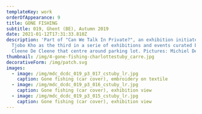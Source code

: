 ```yaml
---
templateKey: work
orderOfAppearance: 9
title: GONE FISHING
subtitle: 019, Ghent (BE), Autumn 2019
date: 2021-01-12T17:31:33.810Z
description: 'Part of "Can We Talk In Private?", an exhibition initiated by
  Tjobo Kho as the third in a serie of exhibitions and events curated by De
  Cleene De Cleene that centre around parking lot. Pictures: Michiel De Cleene'
thumbnail: /img/4-gone-fishing-charlottestuby_carre.jpg
decorativeForm: /img/patch.svg
images:
  - image: /img/mdc_dcdc_019_p3_017_cstuby_lr.jpg
    caption: Gone fishing (car cover), embroidery on textile
  - image: /img/mdc_dcdc_019_p3_016_cstuby_lr.jpg
    caption: Gone fishing (car cover), exhibition view
  - image: /img/mdc_dcdc_019_p3_015_cstuby_lr.jpg
    caption: Gone fishing (car cover), exhibition view
---
```

